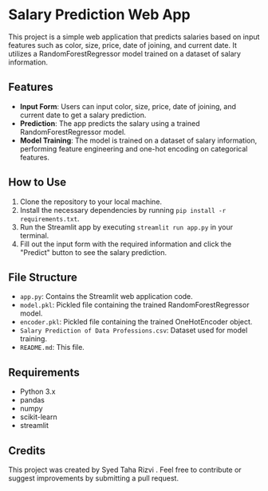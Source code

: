 # Salary Prediction Web App

This project is a simple web application that predicts salaries based on input features such as color, size, price, date of joining, and current date. It utilizes a RandomForestRegressor model trained on a dataset of salary information.

## Features

- **Input Form**: Users can input color, size, price, date of joining, and current date to get a salary prediction.
- **Prediction**: The app predicts the salary using a trained RandomForestRegressor model.
- **Model Training**: The model is trained on a dataset of salary information, performing feature engineering and one-hot encoding on categorical features.

## How to Use

1. Clone the repository to your local machine.
2. Install the necessary dependencies by running `pip install -r requirements.txt`.
3. Run the Streamlit app by executing `streamlit run app.py` in your terminal.
4. Fill out the input form with the required information and click the "Predict" button to see the salary prediction.

## File Structure

- `app.py`: Contains the Streamlit web application code.
- `model.pkl`: Pickled file containing the trained RandomForestRegressor model.
- `encoder.pkl`: Pickled file containing the trained OneHotEncoder object.
- `Salary Prediction of Data Professions.csv`: Dataset used for model training.
- `README.md`: This file.

## Requirements

- Python 3.x
- pandas
- numpy
- scikit-learn
- streamlit

## Credits

This project was created by Syed Taha Rizvi . Feel free to contribute or suggest improvements by submitting a pull request.
